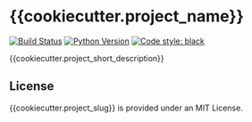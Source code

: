 # {{cookiecutter.project_name}}
[![Build Status](https://github.com/fchorney/{{cookiecutter.project_slug}}/workflows/build/badge.svg)](https://github.com/fchorney/{{cookiecutter.project_slug}}/actions?query=workflow:build)
[![Python Version](https://img.shields.io/badge/python-3.8%20%7C%203.9-blue.svg)](https://www.python.org/)
[![Code style: black](https://img.shields.io/badge/code%20style-black-000000.svg)](https://github.com/ambv/black)

{{cookiecutter.project_short_description}}

## License

{{cookiecutter.project_slug}} is provided under an MIT License.

